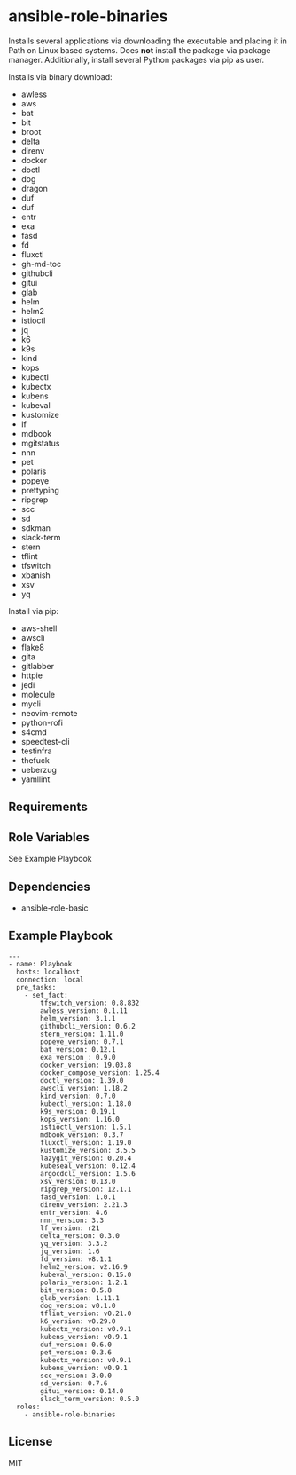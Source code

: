 ansible-role-binaries
=========

Installs several applications via downloading the executable and placing it in Path on Linux based systems. Does **not** install the package via package manager. Additionally, install several Python packages via pip as user.

Installs via binary download:

- awless
- aws
- bat
- bit
- broot
- delta
- direnv
- docker
- doctl
- dog
- dragon
- duf
- duf
- entr
- exa
- fasd
- fd
- fluxctl
- gh-md-toc
- githubcli
- gitui
- glab
- helm
- helm2
- istioctl
- jq
- k6
- k9s
- kind
- kops
- kubectl
- kubectx
- kubens
- kubeval
- kustomize
- lf
- mdbook
- mgitstatus
- nnn
- pet
- polaris
- popeye
- prettyping
- ripgrep
- scc
- sd
- sdkman
- slack-term
- stern
- tflint
- tfswitch
- xbanish
- xsv
- yq

Install via pip:

- aws-shell
- awscli
- flake8
- gita
- gitlabber
- httpie
- jedi
- molecule
- mycli
- neovim-remote
- python-rofi
- s4cmd
- speedtest-cli
- testinfra
- thefuck
- ueberzug
- yamllint

Requirements
------------

Role Variables
--------------

See Example Playbook

Dependencies
------------

- ansible-role-basic

Example Playbook
----------------

```
---
- name: Playbook
  hosts: localhost
  connection: local
  pre_tasks:
    - set_fact:
        tfswitch_version: 0.8.832
        awless_version: 0.1.11
        helm_version: 3.1.1
        githubcli_version: 0.6.2
        stern_version: 1.11.0
        popeye_version: 0.7.1
        bat_version: 0.12.1
        exa_version : 0.9.0
        docker_version: 19.03.8
        docker_compose_version: 1.25.4
        doctl_version: 1.39.0
        awscli_version: 1.18.2
        kind_version: 0.7.0
        kubectl_version: 1.18.0
        k9s_version: 0.19.1
        kops_version: 1.16.0
        istioctl_version: 1.5.1
        mdbook_version: 0.3.7
        fluxctl_version: 1.19.0
        kustomize_version: 3.5.5
        lazygit_version: 0.20.4
        kubeseal_version: 0.12.4
        argocdcli_version: 1.5.6
        xsv_version: 0.13.0
        ripgrep_version: 12.1.1
        fasd_version: 1.0.1
        direnv_version: 2.21.3
        entr_version: 4.6
        nnn_version: 3.3
        lf_version: r21
        delta_version: 0.3.0
        yq_version: 3.3.2
        jq_version: 1.6
        fd_version: v8.1.1
        helm2_version: v2.16.9
        kubeval_version: 0.15.0
        polaris_version: 1.2.1
        bit_version: 0.5.8
        glab_version: 1.11.1
        dog_version: v0.1.0
        tflint_version: v0.21.0
        k6_version: v0.29.0
        kubectx_version: v0.9.1
        kubens_version: v0.9.1
        duf_version: 0.6.0
        pet_version: 0.3.6
        kubectx_version: v0.9.1
        kubens_version: v0.9.1
        scc_version: 3.0.0
        sd_version: 0.7.6
        gitui_version: 0.14.0
        slack_term_version: 0.5.0
  roles:
    - ansible-role-binaries
```

License
-------

MIT
